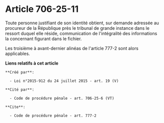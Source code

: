 # Article 706-25-11

Toute personne justifiant de son identité obtient, sur demande adressée au procureur de la République près le tribunal de
grande instance dans le ressort duquel elle réside, communication de l'intégralité des informations la concernant figurant
dans le fichier. 

Les troisième à avant-dernier alinéas de l'article 777-2 sont alors applicables.

**Liens relatifs à cet article**

	**Créé par**:

	  - Loi n°2015-912 du 24 juillet 2015 - art. 19 (V)

	**Cité par**:

	  - Code de procédure pénale - art. 706-25-6 (VT)

	**Cite**:

	  - Code de procédure pénale - art. 777-2
